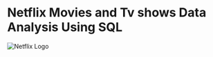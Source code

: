 # Netflix Movies and Tv shows Data Analysis  Using SQL
![Netflix Logo](https://upload.wikimedia.org/wikipedia/commons/7/75/Netflix_icon.svg)
